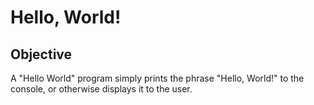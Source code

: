# Hello, World!

## Objective
A "Hello World" program simply prints the phrase "Hello, World!" to the console, or otherwise displays it to the user.
